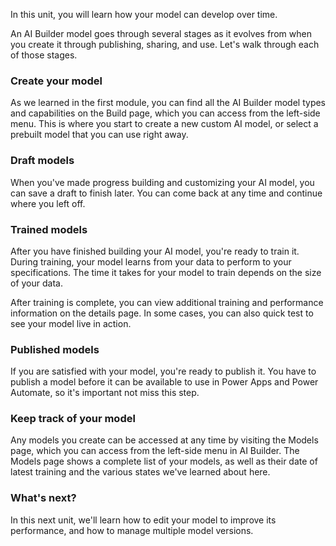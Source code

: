 In this unit, you will learn how your model can develop over time.

An AI Builder model goes through several stages as it evolves from when
you create it through publishing, sharing, and use. Let's walk through
each of those stages.

### Create your model

As we learned in the first module, you can find all the AI Builder model
types and capabilities on the Build page, which you can access from the
left-side menu. This is where you start to create a new custom AI model,
or select a prebuilt model that you can use right away.

### Draft models

When you've made progress building and customizing your AI model, you
can save a draft to finish later. You can come back at any time and
continue where you left off.

### Trained models

After you have finished building your AI model, you're ready to train
it. During training, your model learns from your data to perform to your
specifications. The time it takes for your model to train depends on the
size of your data.

After training is complete, you can view additional training and
performance information on the details page. In some cases, you can also
quick test to see your model live in action.

### Published models

If you are satisfied with your model, you're ready to publish it. You
have to publish a model before it can be available to use in Power Apps
and Power Automate, so it's important not miss this step.

### Keep track of your model

Any models you create can be accessed at any time by visiting the Models
page, which you can access from the left-side menu in AI Builder. The
Models page shows a complete list of your models, as well as their date
of latest training and the various states we've learned about here.

### What's next?

In this next unit, we'll learn how to edit your model to improve its
performance, and how to manage multiple model versions.
